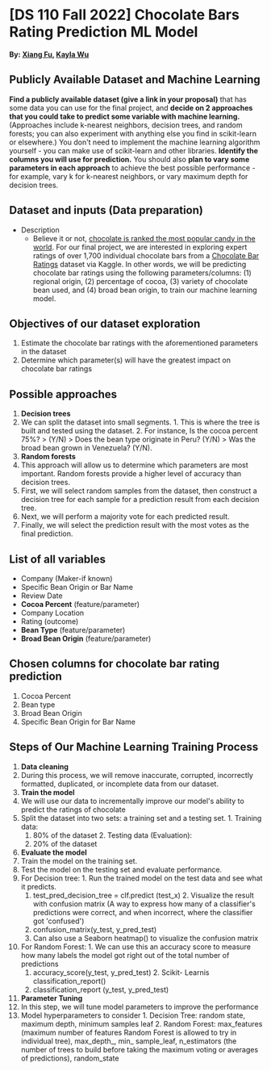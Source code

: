 # [DS 110 Fall 2022] Chocolate Bars Rating Prediction ML Model

**By: [Xiang Fu](https://www.linkedin.com/in/xfu22/), [Kayla Wu](https://www.linkedin.com/in/kayla-wu-bu/)**


## Publicly Available Dataset and Machine Learning

**Find a publicly available dataset (give a link in your proposal)** that has some data you can use for the final project, and **decide on 2 approaches that you could take to predict some variable with machine learning.** (Approaches include k-nearest neighbors, decision trees, and random forests; you can also experiment with anything else you find in scikit-learn or elsewhere.) You don't need to implement the machine learning algorithm yourself - you can make use of scikit-learn and other libraries. **ldentify the columns you will use for prediction.** You should also **plan to vary some parameters in each approach** to achieve the best possible performance - for example, vary k for k-nearest neighbors, or vary maximum depth for decision trees.


## **Dataset and inputs (Data preparation)**

- Description
  - Believe it or not, [chocolate is ranked the most popular candy in the world](https://www.foodbeverageinsider.com/confectionery/chocolate-preferred-candy-america-poll-finds). For our final project, we are interested in exploring expert ratings of over 1,700 individual chocolate bars from a [Chocolate Bar Ratings](https://www.kaggle.com/datasets/rtatman/chocolate-bar-ratings) dataset via Kaggle. In other words, we will be predicting chocolate bar ratings using the following parameters/columns: (1) regional origin, (2) percentage of cocoa, (3) variety of chocolate bean used, and (4) broad bean origin, to train our machine learning model.


## **Objectives of our dataset exploration**

1. Estimate the chocolate bar ratings with the aforementioned parameters in the dataset
2. Determine which parameter(s) will have the greatest impact on chocolate bar ratings


## **Possible approaches**

1. **Decision trees**
  1. We can split the dataset into small segments.
    1. This is where the tree is built and tested using the dataset.
    2. For instance, Is the cocoa percent 75%? \> (Y/N) \> Does the bean type originate in Peru? (Y/N) \> Was the broad bean grown in Venezuela? (Y/N).
2. **Random forests**
  1. This approach will allow us to determine which parameters are most important. Random forests provide a higher level of accuracy than decision trees.
  2. First, we will select random samples from the dataset, then construct a decision tree for each sample for a prediction result from each decision tree.
  3. Next, we will perform a majority vote for each predicted result.
  4. Finally, we will select the prediction result with the most votes as the final prediction.
 

## **List of all variables**

- Company (Maker-if known)
- Specific Bean Origin or Bar Name
- Review Date
- **Cocoa Percent** (feature/parameter)
- Company Location
- Rating (outcome)
- **Bean Type** (feature/parameter)
- **Broad Bean Origin** (feature/parameter)


## **Chosen columns for chocolate bar rating prediction**

1. Cocoa Percent
2. Bean type
3. Broad Bean Origin
4. Specific Bean Origin for Bar Name


## **Steps of Our Machine Learning Training Process**

1. **Data cleaning**
  1. During this process, we will remove inaccurate, corrupted, incorrectly formatted, duplicated, or incomplete data from our dataset.
2. **Train the model**
  1. We will use our data to incrementally improve our model's ability to predict the ratings of chocolate
  2. Split the dataset into two sets: a training set and a testing set.
    1. Training data:
      1. 80% of the dataset
    2. Testing data (Evaluation):
      1. 20% of the dataset
3. **Evaluate the model**
  1. Train the model on the training set.
  2. Test the model on the testing set and evaluate performance.
  3. For Decision tree:
    1. Run the trained model on the test data and see what it predicts.
      1. test\_pred\_decision\_tree = clf.predict (test\_x)
    2. Visualize the result with confusion matrix (A way to express how many of a classifier's predictions were correct, and when incorrect, where the classifier got 'confused')
      1. confusion\_matrix(y\_test, y\_pred\_test)
      2. Can also use a Seaborn heatmap() to visualize the confusion matrix
  4. For Random Forest:
    1. We can use this an accuracy score to measure how many labels the model got right out of the total number of predictions
      1. accuracy\_score(y\_test, y\_pred\_test)
    2. Scikit- Learnis classification\_report()
      1. classification\_report (y\_test, y\_pred\_test)
4. **Parameter Tuning**
  1. In this step, we will tune model parameters to improve the performance
  2. Model hyperparameters to consider
    1. Decision Tree: random state, maximum depth, minimum samples leaf
    2. Random Forest: max\_features (maximum number of features Random Forest is allowed to try in individual tree), max\_depth\_, min\_ sample\_leaf, n\_estimators (the number of trees to build before taking the maximum voting or averages of predictions), random\_state

